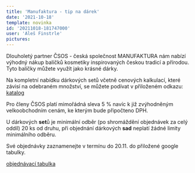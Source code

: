 ```yaml
---
title: 'Manufaktura - tip na dárek'
date: '2021-10-18'
template: novinka
id: '20211018-181747000'
user: 'Aleš Finstrle'
pictures:
---
```

Dlouholetý partner ČSOS - česká společnost MANUFAKTURA nám nabízí výhodný nákup balíčků kosmetiky inspirovaných českou tradicí a přírodou. Tyto balíčky můžete využít jako krásné dárky.

Na kompletní nabídku dárkových setů včetně cenových kalkulací, které závisí na odebraném množství, se můžete podívat v přiloženém odkazu:  
[katalog](https://manufaktura.cz/wp-content/uploads/2021/09/Nab%C3%ADdkov%C3%A9-listy-Manufaktura-2021-%C4%8CR.pdf)

Pro členy ČSOS platí mimořádná sleva 5 % navíc k již zvýhodněným velkoobchodním cenám, ke kterým bude připočteno DPH.

U dárkových **set**ů je minimální odběr (po shromáždění objednávek za celý oddíl) 20 ks od druhu, při objednání dárkových **sad** neplatí žádné limity minimálního odběru.

Své objednávky zaznamenejte v termínu do 20.11. do přiložené google tabulky.

[objednávací tabulka](https://docs.google.com/spreadsheets/d/12g7vuHAyUHTLVoUFHaybpT1CflfAYKzCFyh6zfEiQZ0/edit?usp=sharing)

